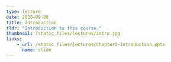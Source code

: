 ```yaml
---
type: lecture
date: 2025-09-08
title: Introduction
tldr: "Introduction to this course."
thumbnail: /static_files/lectures/intro.jpg
links:
    - url: /static_files/lectures/Chapter0-Introduction.pptx
      name: slide
---
```

